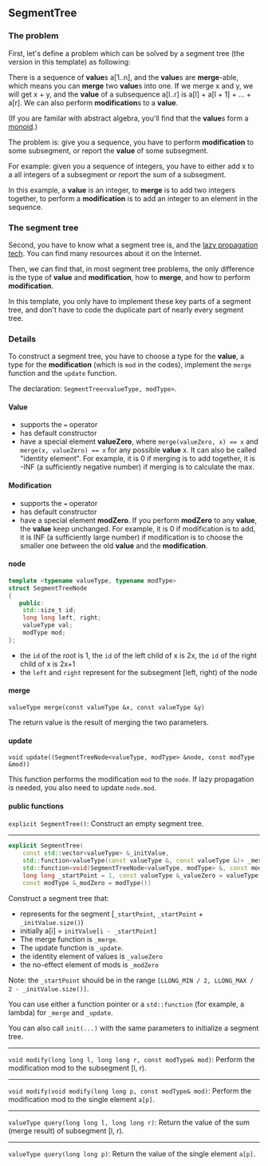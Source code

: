 ## SegmentTree

### The problem

First, let's define a problem which can be solved by a segment tree (the version in this template) as following:

There is a sequence of **value**s a[1..n], and the **value**s are **merge**-able, which means you can **merge** two **value**s into one. If we merge x and y, we will get x + y, and the **value** of a subsequence a[l..r] is a[l] + a[l + 1] + … + a[r]. We can also perform **modification**s to a **value**.

(If you are familar with abstract algebra, you'll find that the **value**s form a [monoid](https://en.wikipedia.org/wiki/Monoid).)

The problem is: give you a sequence, you have to perform **modification** to some subsegment, or report the **value** of some subsegment.

For example: given you a sequence of integers, you have to either add x to a all integers of a subsegment or report the sum of a subsegment.

In this example, a **value** is an integer, to **merge** is to add two integers together, to perform a **modification** is to add an integer to an element in the sequence.

### The segment tree

Second, you have to know what a segment tree is, and the [lazy propagation tech](https://www.geeksforgeeks.org/lazy-propagation-in-segment-tree/). You can find many resources about it on the Internet.

Then, we can find that, in most segment tree problems, the only difference is the type of **value** and **modification**, how to **merge**, and how to perform **modification**.

In this template, you only have to implement these key parts of a segment tree, and don't have to code the duplicate part of nearly every segment tree.

### Details

To construct a segment tree, you have to choose a type for the **value**, a type for the **modification** (which is `mod` in the codes), implement the `merge` function and the `update` function.

The declaration: `SegmentTree<valueType, modType>`.

#### Value

- supports the `=` operator
- has default constructor
- have a special element **valueZero**, where `merge(valueZero, x) == x` and `merge(x, valueZero) == x` for any possible **value** x. It can also be called "identity element". For example, it is 0 if merging is to add together, it is -INF (a sufficiently negative number) if merging is to calculate the max.

#### Modification

- supports the `=` operator
- has default constructor
- have a special element **modZero**. If you perform **modZero** to any **value**, the **value** keep unchanged. For example, it is 0 if modification is to add, it is INF (a sufficiently large number) if modification is to choose the smaller one between the old **value** and the **modification**.

#### node

```cpp
template <typename valueType, typename modType>
struct SegmentTreeNode
{
   public:
    std::size_t id;
    long long left, right;
    valueType val;
    modType mod;
};
```

- the `id` of the root is 1, the `id` of the left child of x is 2x, the `id` of the right child of x is 2x+1
- the `left` and `right` represent for the subsegment [left, right) of the node

#### merge

`valueType merge(const valueType &x, const valueType &y)`

The return value is the result of merging the two parameters.

#### update

`void update((SegmentTreeNode<valueType, modType> &node, const modType &mod))`

This function performs the modification `mod` to the `node`. If lazy propagation is needed, you also need to update `node.mod`.

#### public functions

`explicit SegmentTree()`: Construct an empty segment tree.

---

```cpp
explicit SegmentTree(
    const std::vector<valueType> &_initValue,
    std::function<valueType(const valueType &, const valueType &)> _merge,
    std::function<void(SegmentTreeNode<valueType, modType> &, const modType &)> _update,
    long long _startPoint = 1, const valueType &_valueZero = valueType(),
    const modType &_modZero = modType())
```

Construct a segment tree that:
- represents for the segment [`_startPoint`, `_startPoint` + `_initValue.size()`)
- initially a[i] = `initValue[i - _startPoint]`
- The merge function is `_merge`.
- The update function is `_update`.
- the identity element of values is `_valueZero`
- the no-effect element of mods is `_modZero`

Note: the `_startPoint` should be in the range `[LLONG_MIN / 2, LLONG_MAX / 2 - _initValue.size()]`.

You can use either a function pointer or a `std::function` (for example, a lambda) for `_merge` and `_update`.

You can also call `init(...)` with the same parameters to initialize a segment tree.

---

`void modify(long long l, long long r, const modType& mod)`: Perform the modification mod to the subsegment [l, r).

---

`void modify(void modify(long long p, const modType& mod)`: Perform the modification mod to the single element `a[p]`.

---

`valueType query(long long l, long long r)`: Return the value of the sum (merge result) of subsegment [l, r).

---

`valueType query(long long p)`: Return the value of the single element `a[p]`.
